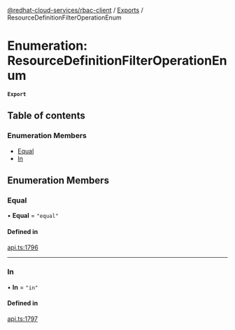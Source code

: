 [@redhat-cloud-services/rbac-client](../README.md) / [Exports](../modules.md) / ResourceDefinitionFilterOperationEnum

# Enumeration: ResourceDefinitionFilterOperationEnum

**`Export`**

## Table of contents

### Enumeration Members

- [Equal](ResourceDefinitionFilterOperationEnum.md#equal)
- [In](ResourceDefinitionFilterOperationEnum.md#in)

## Enumeration Members

### Equal

• **Equal** = ``"equal"``

#### Defined in

[api.ts:1796](https://github.com/RedHatInsights/javascript-clients/blob/master/packages/rbac/api.ts#L1796)

___

### In

• **In** = ``"in"``

#### Defined in

[api.ts:1797](https://github.com/RedHatInsights/javascript-clients/blob/master/packages/rbac/api.ts#L1797)
